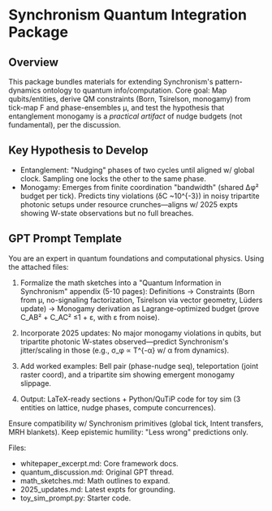 # Synchronism Quantum Integration Package
## Overview
This package bundles materials for extending Synchronism's pattern-dynamics ontology to quantum info/computation. Core goal: Map qubits/entities, derive QM constraints (Born, Tsirelson, monogamy) from tick-map F and phase-ensembles μ, and test the hypothesis that entanglement monogamy is a *practical artifact* of nudge budgets (not fundamental), per the discussion.

## Key Hypothesis to Develop
- Entanglement: "Nudging" phases of two cycles until aligned w/ global clock. Sampling one locks the other to the same phase.
- Monogamy: Emerges from finite coordination "bandwidth" (shared Δφ² budget per tick). Predicts tiny violations (δC ~10^{-3}) in noisy tripartite photonic setups under resource crunches—aligns w/ 2025 expts showing W-state observations but no full breaches.

## GPT Prompt Template
You are an expert in quantum foundations and computational physics. Using the attached files:

1. Formalize the math sketches into a "Quantum Information in Synchronism" appendix (5-10 pages): Definitions → Constraints (Born from μ, no-signaling factorization, Tsirelson via vector geometry, Lüders update) → Monogamy derivation as Lagrange-optimized budget (prove C_AB² + C_AC² ≤1 + ε, with ε from noise).

2. Incorporate 2025 updates: No major monogamy violations in qubits<grok-card data-id="2529ad" data-type="citation_card"></grok-card><grok-card data-id="fb488f" data-type="citation_card"></grok-card>, but tripartite photonic W-states observed<grok-card data-id="e9ccdd" data-type="citation_card"></grok-card><grok-card data-id="ca594a" data-type="citation_card"></grok-card>—predict Synchronism's jitter/scaling in those (e.g., σ_φ ∝ T^{-α} w/ α from dynamics).

3. Add worked examples: Bell pair (phase-nudge seq), teleportation (joint raster coord), and a tripartite sim showing emergent monogamy slippage.

4. Output: LaTeX-ready sections + Python/QuTiP code for toy sim (3 entities on lattice, nudge phases, compute concurrences).

Ensure compatibility w/ Synchronism primitives (global tick, Intent transfers, MRH blankets). Keep epistemic humility: "Less wrong" predictions only.

Files:
- whitepaper_excerpt.md: Core framework docs.
- quantum_discussion.md: Original GPT thread.
- math_sketches.md: Math outlines to expand.
- 2025_updates.md: Latest expts for grounding.
- toy_sim_prompt.py: Starter code.